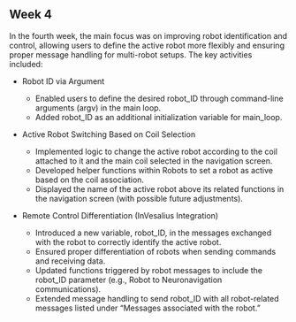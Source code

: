 ## Week 4

In the fourth week, the main focus was on improving robot identification and control, allowing users to define the active robot more flexibly and ensuring proper message handling for multi-robot setups. The key activities included:

- Robot ID via Argument
    - Enabled users to define the desired robot_ID through command-line arguments (argv) in the main loop.
    - Added robot_ID as an additional initialization variable for main_loop.

- Active Robot Switching Based on Coil Selection
    - Implemented logic to change the active robot according to the coil attached to it and the main coil selected in the navigation screen.
    - Developed helper functions within Robots to set a robot as active based on the coil association.
    - Displayed the name of the active robot above its related functions in the navigation screen (with possible future adjustments).

- Remote Control Differentiation (InVesalius Integration)
    - Introduced a new variable, robot_ID, in the messages exchanged with the robot to correctly identify the active robot.
    - Ensured proper differentiation of robots when sending commands and receiving data.
    - Updated functions triggered by robot messages to include the robot_ID parameter (e.g., Robot to Neuronavigation communications).
    - Extended message handling to send robot_ID with all robot-related messages listed under “Messages associated with the robot.”